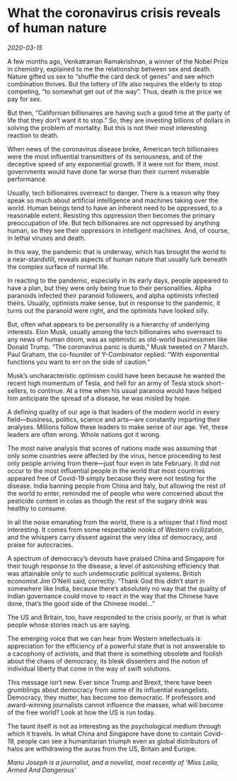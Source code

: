 # What the coronavirus crisis reveals of human nature

*2020-03-15*

A few months ago, Venkatraman Ramakrishnan, a winner of the Nobel Prize
in chemistry, explained to me the relationship between sex and death.
Nature gifted us sex to “shuffle the card deck of genes” and see which
combination thrives. But the lottery of life also requires the elderly
to stop competing, “to somewhat get out of the way”. Thus, death is the
price we pay for sex.

But then, “Californian billionaires are having such a good time at the
party of life that they don’t want it to stop.” So, they are investing
billions of dollars in solving the problem of mortality. But this is not
their most interesting reaction to death.

When news of the coronavirus disease broke, American tech billionaires
were the most influential transmitters of its seriousness, and of the
deceptive speed of any exponential growth. If it were not for them, most
governments would have done far worse than their current miserable
performance.

Usually, tech billionaires overreact to danger. There is a reason why
they speak so much about artificial intelligence and machines taking
over the world. Human beings tend to have an inherent need to be
oppressed, to a reasonable extent. Resisting this oppression then
becomes the primary preoccupation of life. But tech billionaires are not
oppressed by anything human, so they see their oppressors in intelligent
machines. And, of course, in lethal viruses and death.

In this way, the pandemic that is underway, which has brought the world
to a near-standstill, reveals aspects of human nature that usually lurk
beneath the complex surface of normal life.

In reacting to the pandemic, especially in its early days, people
appeared to have a plan, but they were only being true to their
personalities. Alpha paranoids infected their paranoid followers, and
alpha optimists infected theirs. Usually, optimists make sense, but in
response to the pandemic, it turns out the paranoid were right, and the
optimists have looked silly.

But, often what appears to be personality is a hierarchy of underlying
interests. Elon Musk, usually among the tech billionaires who overreact
to any news of human doom, was as optimistic as old-world businessmen
like Donald Trump. “The coronavirus panic is dumb,” Musk tweeted on 7
March. Paul Graham, the co-founder of Y-Combinator replied: “With
exponential functions you want to err on the side of caution.”

Musk’s uncharacteristic optimism could have been because he wanted the
recent high momentum of Tesla, and hell for an army of Tesla stock
short-sellers, to continue. At a time when his usual paranoia would have
helped him anticipate the spread of a disease, he was misled by hope.

A defining quality of our age is that leaders of the modern world in
every field—business, politics, science and arts—are constantly
imparting their analyses. Millions follow these leaders to make sense of
our age. Yet, these leaders are often wrong. Whole nations got it wrong.

The most naive analysis that scores of nations made was assuming that
only some countries were affected by the virus, hence proceeding to test
only people arriving from there—just four even in late February. It did
not occur to the most influential people in the world that most
countries appeared free of Covid-19 simply because they were not testing
for the disease. India banning people from China and Italy, but allowing
the rest of the world to enter, reminded me of people who were concerned
about the pesticide content in colas as though the rest of the sugary
drink was healthy to consume.

In all the noise emanating from the world, there is a whisper that I
find most interesting. It comes from some respectable nooks of Western
civilization, and the whispers carry dissent against the very idea of
democracy, and praise for autocracies.

A spectrum of democracy’s devouts have praised China and Singapore for
their tough response to the disease, a level of astonishing efficiency
that was attainable only to such undemocratic political systems. British
economist Jim O’Neill said, correctly: “Thank God this didn’t start in
somewhere like India, because there’s absolutely no way that the quality
of Indian governance could move to react in the way that the Chinese
have done, that’s the good side of the Chinese model…”

The US and Britain, too, have responded to the crisis poorly, or that is
what people whose stories reach us are saying.

The emerging voice that we can hear from Western intellectuals is
appreciation for the efficiency of a powerful state that is not
answerable to a cacophony of activists, and that there is something
obsolete and foolish about the chaos of democracy, its bleak dissenters
and the notion of individual liberty that come in the way of swift
solutions.

This message isn’t new. Ever since Trump and Brexit, there have been
grumblings about democracy from some of its influential evangelists.
Democracy, they mutter, has become too democratic. If professors and
award-winning journalists cannot influence the masses, what will become
of the free world? Look at how the US is run today.

The taunt itself is not as interesting as the psychological medium
through which it travels. In what China and Singapore have done to
contain Covid-19, people can see a humanitarian triumph even as global
distributors of halos are withdrawing the auras from the US, Britain and
Europe.

*Manu Joseph is a journalist, and a novelist, most recently of ‘Miss
Laila, Armed And Dangerous’*
